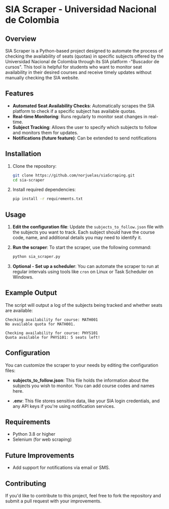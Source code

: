 # SIA Scraper - Universidad Nacional de Colombia

## Overview

SIA Scraper is a Python-based project designed to automate the process of checking the availability of seats (quotas) in specific subjects offered by the Universidad Nacional de Colombia through its SIA platform -"Buscador de cursos". This tool is helpful for students who want to monitor seat availability in their desired courses and receive timely updates without manually checking the SIA website.

## Features

- **Automated Seat Availability Checks**: Automatically scrapes the SIA platform to check if a specific subject has available quotas.
- **Real-time Monitoring**: Runs regularly to monitor seat changes in real-time.
- **Subject Tracking**: Allows the user to specify which subjects to follow and monitors them for updates.
- **Notifications (future feature)**: Can be extended to send notifications

## Installation

1. Clone the repository:
    ```bash
    git clone https://github.com/norjuelas/siaScraping.git
    cd sia-scraper
    ```

2. Install required dependencies:
    ```bash
    pip install -r requirements.txt
    ```

## Usage

1. **Edit the configuration file**: 
    Update the `subjects_to_follow.json` file with the subjects you want to track. Each subject should have the course code, name, and additional details you may need to identify it.

2. **Run the scraper**:
   To start the scraper, use the following command:
    ```bash
    python sia_scraper.py
    ```

3. **Optional - Set up a scheduler**: 
    You can automate the scraper to run at regular intervals using tools like `cron` on Linux or Task Scheduler on Windows.

## Example Output

The script will output a log of the subjects being tracked and whether seats are available:

```
Checking availability for course: MATH001
No available quota for MATH001.

Checking availability for course: PHYS101
Quota available for PHYS101: 5 seats left!
```

## Configuration

You can customize the scraper to your needs by editing the configuration files:

- **subjects_to_follow.json**: This file holds the information about the subjects you wish to monitor. You can add course codes and names here.
  
- **.env**: This file stores sensitive data, like your SIA login credentials, and any API keys if you're using notification services.

## Requirements

- Python 3.8 or higher
- Selenium (for web scraping)

## Future Improvements

- Add support for notifications via email or SMS.
  
## Contributing

If you'd like to contribute to this project, feel free to fork the repository and submit a pull request with your improvements.
